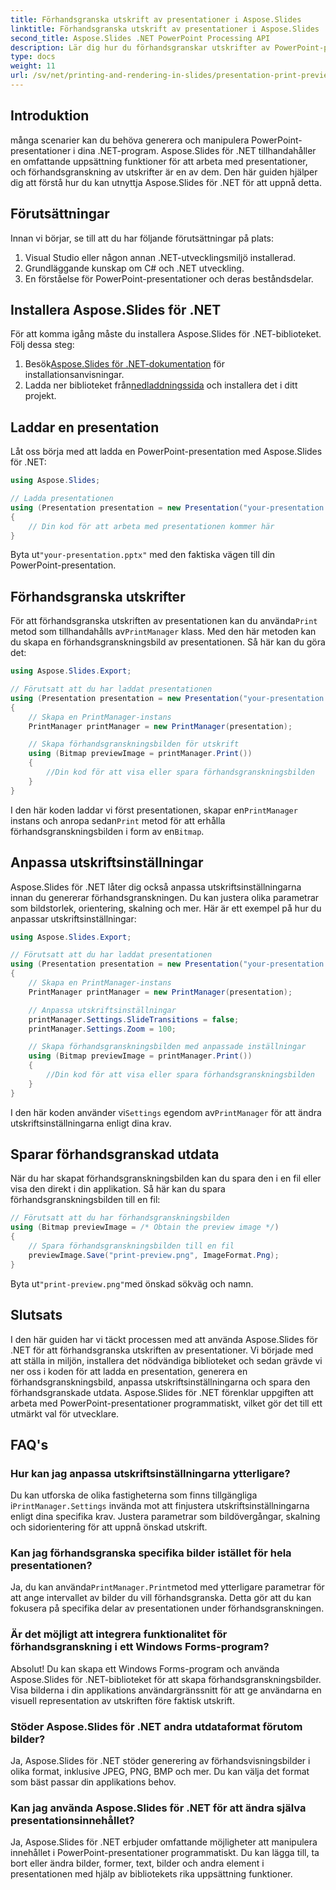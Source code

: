 ```yaml
---
title: Förhandsgranska utskrift av presentationer i Aspose.Slides
linktitle: Förhandsgranska utskrift av presentationer i Aspose.Slides
second_title: Aspose.Slides .NET PowerPoint Processing API
description: Lär dig hur du förhandsgranskar utskrifter av PowerPoint-presentationer med Aspose.Slides för .NET. Följ den här steg-för-steg-guiden med källkod för att generera och anpassa förhandsvisningar.
type: docs
weight: 11
url: /sv/net/printing-and-rendering-in-slides/presentation-print-preview/
---
```


## Introduktion

många scenarier kan du behöva generera och manipulera PowerPoint-presentationer i dina .NET-program. Aspose.Slides för .NET tillhandahåller en omfattande uppsättning funktioner för att arbeta med presentationer, och förhandsgranskning av utskrifter är en av dem. Den här guiden hjälper dig att förstå hur du kan utnyttja Aspose.Slides för .NET för att uppnå detta.

## Förutsättningar

Innan vi börjar, se till att du har följande förutsättningar på plats:

1. Visual Studio eller någon annan .NET-utvecklingsmiljö installerad.
2. Grundläggande kunskap om C# och .NET utveckling.
3. En förståelse för PowerPoint-presentationer och deras beståndsdelar.

## Installera Aspose.Slides för .NET

För att komma igång måste du installera Aspose.Slides för .NET-biblioteket. Följ dessa steg:

1.  Besök[Aspose.Slides för .NET-dokumentation](https://reference.aspose.com/slides/net/) för installationsanvisningar.
2.  Ladda ner biblioteket från[nedladdningssida](https://releases.aspose.com/slides/net/) och installera det i ditt projekt.

## Laddar en presentation

Låt oss börja med att ladda en PowerPoint-presentation med Aspose.Slides för .NET:

```csharp
using Aspose.Slides;

// Ladda presentationen
using (Presentation presentation = new Presentation("your-presentation.pptx"))
{
    // Din kod för att arbeta med presentationen kommer här
}
```

 Byta ut`"your-presentation.pptx"` med den faktiska vägen till din PowerPoint-presentation.

## Förhandsgranska utskrifter

 För att förhandsgranska utskriften av presentationen kan du använda`Print` metod som tillhandahålls av`PrintManager` klass. Med den här metoden kan du skapa en förhandsgranskningsbild av presentationen. Så här kan du göra det:

```csharp
using Aspose.Slides.Export;

// Förutsatt att du har laddat presentationen
using (Presentation presentation = new Presentation("your-presentation.pptx"))
{
    // Skapa en PrintManager-instans
    PrintManager printManager = new PrintManager(presentation);

    // Skapa förhandsgranskningsbilden för utskrift
    using (Bitmap previewImage = printManager.Print())
    {
        //Din kod för att visa eller spara förhandsgranskningsbilden
    }
}
```

 I den här koden laddar vi först presentationen, skapar en`PrintManager` instans och anropa sedan`Print` metod för att erhålla förhandsgranskningsbilden i form av en`Bitmap`.

## Anpassa utskriftsinställningar

Aspose.Slides för .NET låter dig också anpassa utskriftsinställningarna innan du genererar förhandsgranskningen. Du kan justera olika parametrar som bildstorlek, orientering, skalning och mer. Här är ett exempel på hur du anpassar utskriftsinställningar:

```csharp
using Aspose.Slides.Export;

// Förutsatt att du har laddat presentationen
using (Presentation presentation = new Presentation("your-presentation.pptx"))
{
    // Skapa en PrintManager-instans
    PrintManager printManager = new PrintManager(presentation);

    // Anpassa utskriftsinställningar
    printManager.Settings.SlideTransitions = false;
    printManager.Settings.Zoom = 100;

    // Skapa förhandsgranskningsbilden med anpassade inställningar
    using (Bitmap previewImage = printManager.Print())
    {
        //Din kod för att visa eller spara förhandsgranskningsbilden
    }
}
```

 I den här koden använder vi`Settings` egendom av`PrintManager` för att ändra utskriftsinställningarna enligt dina krav.

## Sparar förhandsgranskad utdata

När du har skapat förhandsgranskningsbilden kan du spara den i en fil eller visa den direkt i din applikation. Så här kan du spara förhandsgranskningsbilden till en fil:

```csharp
// Förutsatt att du har förhandsgranskningsbilden
using (Bitmap previewImage = /* Obtain the preview image */)
{
    // Spara förhandsgranskningsbilden till en fil
    previewImage.Save("print-preview.png", ImageFormat.Png);
}
```

 Byta ut`"print-preview.png"`med önskad sökväg och namn.

## Slutsats

I den här guiden har vi täckt processen med att använda Aspose.Slides för .NET för att förhandsgranska utskriften av presentationer. Vi började med att ställa in miljön, installera det nödvändiga biblioteket och sedan grävde vi ner oss i koden för att ladda en presentation, generera en förhandsgranskningsbild, anpassa utskriftsinställningarna och spara den förhandsgranskade utdata. Aspose.Slides för .NET förenklar uppgiften att arbeta med PowerPoint-presentationer programmatiskt, vilket gör det till ett utmärkt val för utvecklare.

## FAQ's

### Hur kan jag anpassa utskriftsinställningarna ytterligare?

 Du kan utforska de olika fastigheterna som finns tillgängliga i`PrintManager.Settings` invända mot att finjustera utskriftsinställningarna enligt dina specifika krav. Justera parametrar som bildövergångar, skalning och sidorientering för att uppnå önskad utskrift.

### Kan jag förhandsgranska specifika bilder istället för hela presentationen?

 Ja, du kan använda`PrintManager.Print`metod med ytterligare parametrar för att ange intervallet av bilder du vill förhandsgranska. Detta gör att du kan fokusera på specifika delar av presentationen under förhandsgranskningen.

### Är det möjligt att integrera funktionalitet för förhandsgranskning i ett Windows Forms-program?

Absolut! Du kan skapa ett Windows Forms-program och använda Aspose.Slides för .NET-biblioteket för att skapa förhandsgranskningsbilder. Visa bilderna i din applikations användargränssnitt för att ge användarna en visuell representation av utskriften före faktisk utskrift.

### Stöder Aspose.Slides för .NET andra utdataformat förutom bilder?

Ja, Aspose.Slides för .NET stöder generering av förhandsvisningsbilder i olika format, inklusive JPEG, PNG, BMP och mer. Du kan välja det format som bäst passar din applikations behov.

### Kan jag använda Aspose.Slides för .NET för att ändra själva presentationsinnehållet?

Ja, Aspose.Slides för .NET erbjuder omfattande möjligheter att manipulera innehållet i PowerPoint-presentationer programmatiskt. Du kan lägga till, ta bort eller ändra bilder, former, text, bilder och andra element i presentationen med hjälp av bibliotekets rika uppsättning funktioner.